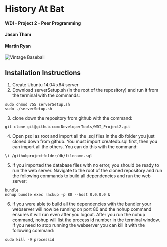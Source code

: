 # History At Bat

#### WDI - Project 2 - Peer Programming
#### Jason Tham
#### Martin Ryan

![Vintage Baseball](http://www.hardballtimes.com/wp-content/uploads/2015/02/Baseball_Vintage-9.jpg)

## Installation Instructions
1. Create Ubuntu 14.04 x64 server
2. Download serverSetup.sh (in the root of the repository) and run it from the terminal with the commands:
```
sudo chmod 755 serverSetup.sh
sudo ./serverSetup.sh
```
3. clone down the repository from github with the command:
```
git clone git@github.com:DeveloperTools/WDI_Project2.git
```
4. Open psql as root and import all the .sql files in the db folder you just cloned down from github.  You must import createdb.sql first, then you can import all the others.  You can do this with the command:
```
\i /githubprojectfolder/db/filename.sql
```
5. If you imported the database files with no error, you should be ready to run the web server.  Navigate to the root of the cloned repository and run the following commands to build all dependencies and run the web server:
```
bundle
nohup bundle exec rackup -p 80 --host 0.0.0.0 &
```
6. If you were able to build all the dependencies with the bundler your webserver will now be running on port 80 and the nohup command ensures it will run even after you logout.  After you run the nohup command, nohup will list the process id number in the terminal window.  If you need to stop running the webserver you can kill it with the following command:
```
sudo kill -9 processid
```
